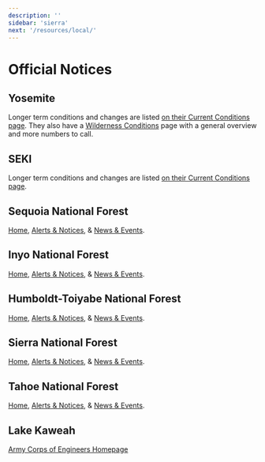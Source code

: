 ```yaml
---
description: ''
sidebar: 'sierra'
next: '/resources/local/'
---
```


# Official Notices

## Yosemite

Longer term conditions and changes are listed [on their Current Conditions page](https://www.nps.gov/yose/planyourvisit/conditions.htm). They also have a [Wilderness Conditions](https://www.nps.gov/yose/planyourvisit/wildcond.htm) page with a general overview and more numbers to call.

## SEKI

Longer term conditions and changes are listed [on their Current Conditions page](https://www.nps.gov/seki/planyourvisit/conditions.htm).

## Sequoia National Forest

[Home](https://www.fs.usda.gov/alerts/sequoia/), [Alerts & Notices](https://www.fs.usda.gov/alerts/sequoia/alerts-notices), &amp; [News & Events](https://www.fs.usda.gov/news/sequoia/news-events).

## Inyo National Forest

[Home](https://www.fs.usda.gov/alerts/inyo/), [Alerts & Notices](https://www.fs.usda.gov/alerts/inyo/alerts-notices), &amp; [News & Events](https://www.fs.usda.gov/news/inyo/news-events).

## Humboldt-Toiyabe National Forest

[Home](https://www.fs.usda.gov/alerts/htnf/), [Alerts & Notices](https://www.fs.usda.gov/alerts/htnf/alerts-notices), &amp; [News & Events](https://www.fs.usda.gov/news/htnf/news-events).

## Sierra National Forest

[Home](https://www.fs.usda.gov/alerts/sierra/), [Alerts & Notices](https://www.fs.usda.gov/alerts/sierra/alerts-notices), &amp; [News & Events](https://www.fs.usda.gov/news/sierra/news-events).

## Tahoe National Forest

[Home](https://www.fs.usda.gov/alerts/tahoe/), [Alerts & Notices](https://www.fs.usda.gov/alerts/tahoe/alerts-notices), &amp; [News & Events](https://www.fs.usda.gov/news/tahoe/news-events).

## Lake Kaweah

[Army Corps of Engineers Homepage](https://www.spk.usace.army.mil/Locations/Sacramento-District-Parks/Lake-Kaweah/)